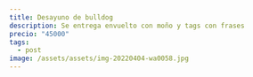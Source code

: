 ```yaml
---
title: Desayuno de bulldog
description: Se entrega envuelto con moño y tags con frases
precio: "45000"
tags:
  - post
image: /assets/assets/img-20220404-wa0058.jpg
---
```

